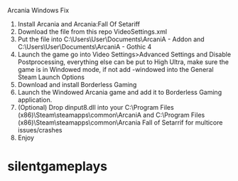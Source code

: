 
Arcania Windows Fix
1. Install Arcania and Arcania:Fall Of Setariff 
2. Download the file from this repo VideoSettings.xml
3. Put the file into  C:\Users\User\Documents\ArcaniA - Addon and C:\Users\User\Documents\ArcaniA - Gothic 4
4. Launch the game go into Video Settings>Advanced Settings and Disable Postprocessing, everything else can be put to High Ultra, make sure the game is in Windowed mode, if not add -windowed into the General Steam Launch Options
5. Download and install Borderless Gaming
6. Launch the Windowed Arcania game and add it to Borderless Gaming application.
7. (Optional) Drop dinput8.dll into your C:\Program Files (x86)\Steam\steamapps\common\ArcaniA and C:\Program Files (x86)\Steam\steamapps\common\Arcania Fall of Setarrif for multicore issues/crashes
8. Enjoy

# silentgameplays

